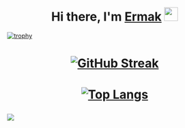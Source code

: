 <h1 align="center">Hi there, I'm <a href="https://daniilshat.ru/" target="_blank">Ermak</a>
<img src="https://github.com/blackcater/blackcater/raw/main/images/Hi.gif" height="32"/></h1>

[![trophy](https://github-profile-trophy.vercel.app/?username=YermakA)](https://github.com/ryo-ma/github-profile-trophy)
<h1 align="center">
<a  href="https://git.io/streak-stats"><img src="http://github-readme-streak-stats.herokuapp.com?user=YermakA&theme=github-dark&hide_border=true&border_radius=12.9&date_format=j%20M%5B%20Y%5D&card_width=540" alt="GitHub Streak" /></a>
</h1>
<h1 align="center">
  
[![Top Langs](https://github-readme-stats.vercel.app/api/top-langs/?username=YermakA&layout=donut-vertical)](https://github.com/anuraghazra/github-readme-stats)

</h1>

<picture>
  <source
    srcset="https://github-readme-stats.vercel.app/api?username=anuraghazra&show_icons=true&theme=dark"
    media="(prefers-color-scheme: dark)"
  />
  <source
    srcset="https://github-readme-stats.vercel.app/api?username=anuraghazra&show_icons=true"
    media="(prefers-color-scheme: light), (prefers-color-scheme: no-preference)"
  />
  <img src="https://github-readme-stats.vercel.app/api?username=anuraghazra&show_icons=true" />
</picture>
